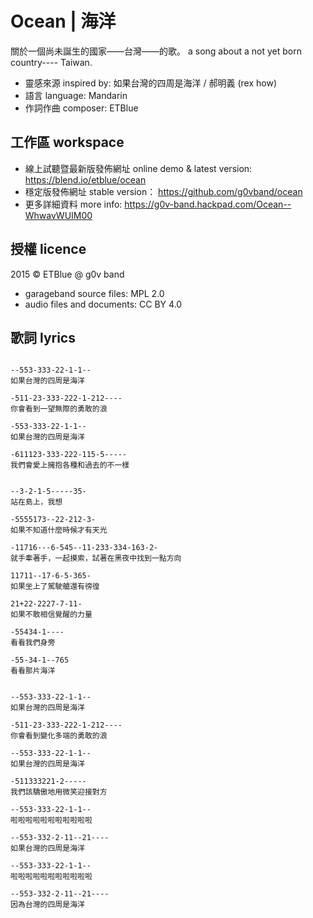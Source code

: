 # Ocean | 海洋

關於一個尚未誕生的國家——台灣——的歌。 a song about a not yet born country---- Taiwan.

- 靈感來源 inspired by: 如果台灣的四周是海洋 / 郝明義 (rex how)
- 語言 language: Mandarin
- 作詞作曲 composer: ETBlue


## 工作區 workspace

- 線上試聽暨最新版發佈網址 online demo & latest version: https://blend.io/etblue/ocean
- 穩定版發佈網址 stable version： https://github.com/g0vband/ocean
- 更多詳細資料 more info: https://g0v-band.hackpad.com/Ocean--WhwavWUIM00


## 授權 licence

2015 © ETBlue @ g0v band

- garageband source files: MPL 2.0
- audio files and documents: CC BY 4.0


## 歌詞 lyrics

```

--553-333-22-1-1--
如果台灣的四周是海洋

-511-23-333-222-1-212----
你會看到一望無際的勇敢的浪

-553-333-22-1-1--
如果台灣的四周是海洋

-611123-333-222-115-5-----
我們會愛上擁抱各種和過去的不一樣


--3-2-1-5-----35-
站在島上，我想

-5555173--22-212-3-
如果不知道什麼時候才有天光

-11716---6-545--11-233-334-163-2-
就手牽著手，一起摸索，試著在黑夜中找到一點方向

11711--17-6-5-365-
如果坐上了駕駛艙還有徬徨

21+22-2227-7-11-
如果不敢相信覺醒的力量

-55434-1----
看看我們身旁

-55-34-1--765
看看那片海洋


--553-333-22-1-1--
如果台灣的四周是海洋

-511-23-333-222-1-212----
你會看到變化多端的勇敢的浪

--553-333-22-1-1--
如果台灣的四周是海洋

-511333221-2-----
我們該驕傲地用微笑迎接對方

--553-333-22-1-1--
啦啦啦啦啦啦啦啦啦啦啦

--553-332-2-11--21----
如果台灣的四周是海洋

--553-333-22-1-1--
啦啦啦啦啦啦啦啦啦啦啦

--553-332-2-11--21----
因為台灣的四周是海洋

```


